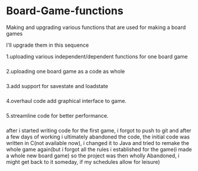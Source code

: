# Board-Game-functions
Making and upgrading various functions that are used for making a board games

I'll upgrade them in this sequence

1.uploading various independent/dependent functions for one board game
###
2.uploading one board game as a code as whole
###
3.add support for savestate and loadstate
###
4.overhaul code add graphical interface to game.
###
5.streamline code for better performance.
###
after i started writing code for the first game, i forgot to push to git and after a few days of working i ultimately abandoned the code, the initial code was written in C(not available now), i changed it to Java and tried to remake the whole game again(but i forgot all the rules i established for the game(i made a whole new board game) so the project was then wholly Abandoned, i might get back to it someday, if my schedules allow for leisure)
